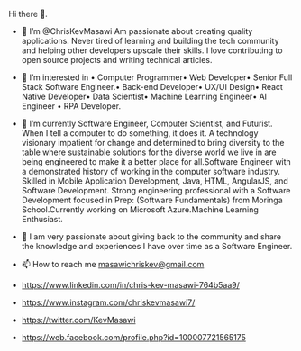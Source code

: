 Hi there 👋.

- 🤖 I’m @ChrisKevMasawi Am passionate about creating quality applications. Never tired of learning and building the tech community and helping other developers upscale their skills. I love contributing to open source projects and writing technical articles.
  
- 👀 I’m interested in • Computer Programmer• Web Developer• Senior Full Stack Software Engineer.• Back-end Developer• UX/UI Design• React Native Developer• Data Scientist• Machine Learning Engineer• AI Engineer • RPA Developer.
   
- 🌱 I’m currently Software Engineer, Computer Scientist, and Futurist. When I tell a computer to do something, it does it. A technology visionary impatient for change and determined to bring diversity to the table where sustainable solutions for the diverse world we live in are being engineered to make it a better place for all.Software Engineer with a demonstrated history of working in the computer software industry. Skilled in Mobile Application Development, Java, HTML, AngularJS, and Software Development. Strong engineering professional with a Software Development focused in Prep: (Software Fundamentals) from Moringa School.Currently working on Microsoft Azure.Machine Learning Enthusiast.
 
- 💞️ I am very passionate about giving back to the community and share the knowledge and experiences I have over time as a Software Engineer.
 
- 📫 How to reach me masawichriskev@gmail.com
- https://www.linkedin.com/in/chris-kev-masawi-764b5aa9/
- https://www.instagram.com/chriskevmasawi7/
- https://twitter.com/KevMasawi
- https://web.facebook.com/profile.php?id=100007721565175

<!---
MasawiKev/MasawiKev is a ✨ special ✨ repository because its `README.md` (this file) appears on your GitHub profile.
You can click the Preview link to take a look at your changes.
--->
